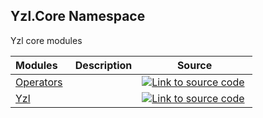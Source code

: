 ## Yzl.Core Namespace

Yzl core modules

Modules | Description | Source
:--- | :--- | :---:
[Operators](https://queil.github.io/yzl/reference/yzl-core-operators)&nbsp; | &nbsp;&nbsp; | [![Link to source code](https://queil.github.io/yzl/content/img/github.png)](https://github.com/queil/yzl/tree/master/src/Operators.fs#L4-4)&nbsp;
[Yzl](https://queil.github.io/yzl/reference/yzl-core-yzl)&nbsp; | &nbsp;&nbsp; | [![Link to source code](https://queil.github.io/yzl/content/img/github.png)](https://github.com/queil/yzl/tree/master/src/Yzl.fs#L14-14)&nbsp;



